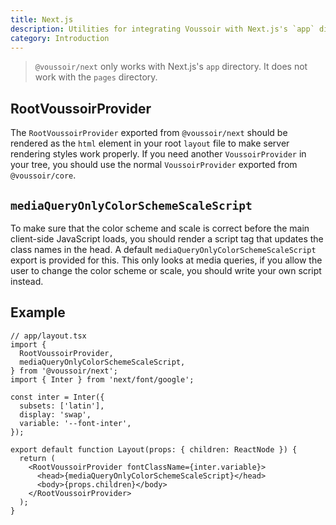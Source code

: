 ```yaml
---
title: Next.js
description: Utilities for integrating Voussoir with Next.js's `app` directory.
category: Introduction
---
```


> `@voussoir/next` only works with Next.js's `app` directory. It does not work
> with the `pages` directory.

## RootVoussoirProvider

The `RootVoussoirProvider` exported from `@voussoir/next` should be rendered as
the `html` element in your root `layout` file to make server rendering styles
work properly. If you need another `VoussoirProvider` in your tree, you should
use the normal `VoussoirProvider` exported from `@voussoir/core`.

## `mediaQueryOnlyColorSchemeScaleScript`

To make sure that the color scheme and scale is correct before the main
client-side JavaScript loads, you should render a script tag that updates the
class names in the head. A default `mediaQueryOnlyColorSchemeScaleScript` export
is provided for this. This only looks at media queries, if you allow the user to
change the color scheme or scale, you should write your own script instead.

## Example

```tsx
// app/layout.tsx
import {
  RootVoussoirProvider,
  mediaQueryOnlyColorSchemeScaleScript,
} from '@voussoir/next';
import { Inter } from 'next/font/google';

const inter = Inter({
  subsets: ['latin'],
  display: 'swap',
  variable: '--font-inter',
});

export default function Layout(props: { children: ReactNode }) {
  return (
    <RootVoussoirProvider fontClassName={inter.variable}>
      <head>{mediaQueryOnlyColorSchemeScaleScript}</head>
      <body>{props.children}</body>
    </RootVoussoirProvider>
  );
}
```
